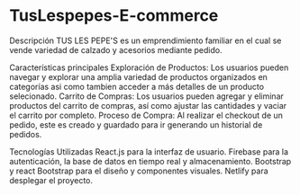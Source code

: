 # TusLespepes-E-commerce

Descripción
TUS LES PEPE'S es un emprendimiento familiar en el cual se vende variedad de calzado y acesorios mediante pedido.

Características principales
Exploración de Productos: Los usuarios pueden navegar y explorar una amplia variedad de productos organizados en categorías asi como tambien acceder a más detalles de un producto selecionado.
Carrito de Compras: Los usuarios pueden agregar y eliminar productos del carrito de compras, así como ajustar las cantidades y vaciar el carrito por completo.
Proceso de Compra: Al realizar el checkout de un pedido, este es creado y guardado para ir generando un historial de pedidos.

Tecnologías Utilizadas
React.js para la interfaz de usuario.
Firebase para la autenticación, la base de datos en tiempo real y almacenamiento.
Bootstrap y react Bootstrap para el diseño y componentes visuales.
Netlify para desplegar el proyecto.

